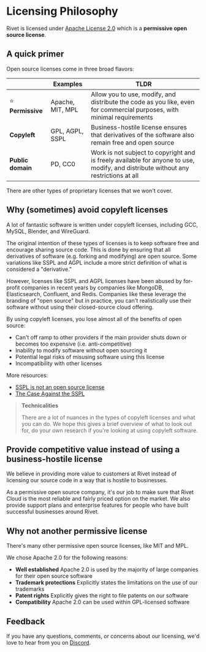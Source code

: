 # Licensing Philosophy

Rivet is licensed under [Apache License 2.0](https://en.wikipedia.org/wiki/Apache_License#Apache_License_2.0) which is a **permissive open source license**.

## A quick primer

Open source licenses come in three broad flavors:

|                   | Examples         | TLDR                                                                                                                               |
| ----------------- | ---------------- | ---------------------------------------------------------------------------------------------------------------------------------- |
| ⭐️ **Permissive**    | Apache, MIT, MPL | Allow you to use, modify, and distribute the code as you like, even for commercial purposes, with minimal requirements             |
| **Copyleft**      | GPL, AGPL, SSPL  | Business-hostile license ensures that derivatives of the software also remain free and open source                                 |
| **Public domain** | PD, CC0          | Work is not subject to copyright and is freely available for anyone to use, modify, and distribute without any restrictions at all |

There are other types of proprietary licenses that we won't cover.

## Why (sometimes) avoid copyleft licenses 

A lot of fantastic software is written under copyleft licenses, including GCC, MySQL, Blender, and WireGuard.

The original intention of these types of licenses is to keep software free and encourage sharing source code. This is done by ensuring that all derivatives of software (e.g. forking and modifying) are open source. Some variations like SSPL and AGPL include a more strict definition of what is considered a "derivative."

However, licenses like SSPL and AGPL licenses have been abused by for-profit companies in recent years by companies like MongoDB, Elasticsearch, Confluent, and Redis. Companies like these leverage the branding of "open source" but in practice, you can't realistically use their software without using their closed-source cloud offering.

By using copyleft licenses, you lose almost all of the benefits of open source:

- Can't off ramp to other providers if the main provider shuts down or becomes too expensive (i.e. anti-competitive)
- Inability to modify software without open sourcing it
- Potential legal risks of misusing software using this license
- Incompatibility with other licenses

More resources:

- [SSPL is not an open source license](https://blog.opensource.org/the-sspl-is-not-an-open-source-license/)
- [The Case Against the SSPL](https://thenewstack.io/the-case-against-the-server-side-public-license-sspl/)

> **Technicalities**
> 
> There are a lot of nuances in the types of copyleft licenses and what you can do. We hope this gives a brief overview of what to look out for, do your own research if you're looking at using copyleft software.

## Provide competitive value instead of using a business-hostile license

We believe in providing more value to customers at Rivet instead of licensing our source code in a way that is hostile to businesses.

As a permissive open source company, it's our job to make sure that Rivet Cloud is the most reliable and fairly priced option on the market. We also provide support plans and enterprise features for people who have built successful businesses around Rivet.

## Why not another permissive license

There's many other permissive open source licenses, like MIT and MPL.

We chose Apache 2.0 for the following reasons:

- **Well established** Apache 2.0 is used by the majority of large companies for their open source software
- **Trademark protections** Explicitly states the limitations on the use of our trademarks
- **Patent rights** Explicitly gives the right to file patents on our software
- **Compatibility** Apache 2.0 can be used within GPL-licensed software

## Feedback

If you have any questions, comments, or concerns about our licensing, we'd love to hear from you on [Discord](https://discord.gg/BG2vqsJczH).
